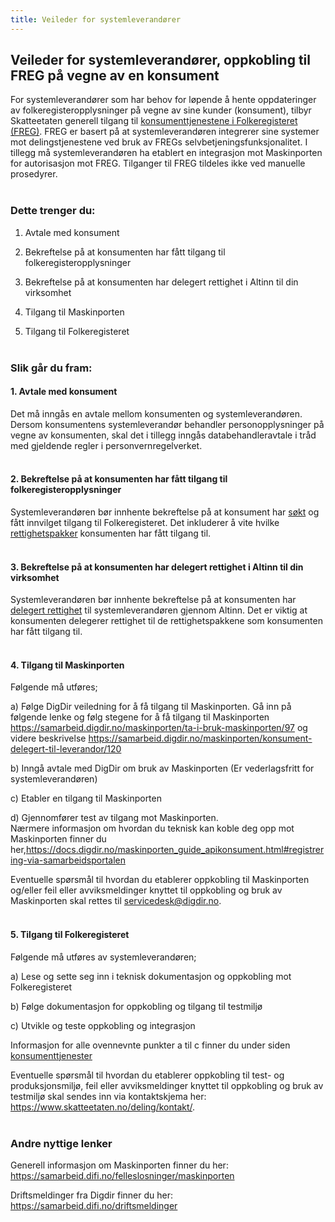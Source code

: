 ```yaml
---
title: Veileder for systemleverandører
---
```


## Veileder for systemleverandører, oppkobling til FREG på vegne av en konsument
For systemleverandører som har behov for løpende å hente oppdateringer av folkeregisteropplysninger på vegne av sine kunder (konsument), tilbyr Skatteetaten generell tilgang til [konsumenttjenestene i Folkeregisteret (FREG)](https://skatteetaten.github.io/folkeregisteret-api-dokumentasjon/konsumenttjenester/). 
FREG er basert på at systemleverandøren integrerer sine systemer mot delingstjenestene ved bruk av FREGs selvbetjeningsfunksjonalitet. I tillegg må systemleverandøren ha etablert en integrasjon mot Maskinporten for autorisasjon mot FREG. Tilganger til FREG tildeles ikke ved manuelle prosedyrer. <br/><br/>  

### Dette trenger du:
1.	Avtale med konsument

2.	Bekreftelse på at konsumenten har fått tilgang til folkeregisteropplysninger 

3.	Bekreftelse på at konsumenten har delegert rettighet i Altinn til din virksomhet

4.	Tilgang til Maskinporten 

5.	Tilgang til Folkeregisteret 
<br/><br/>

### Slik går du fram:

#### 1.	Avtale med konsument 
Det må inngås en avtale mellom konsumenten og systemleverandøren. Dersom konsumentens systemleverandør behandler personopplysninger på vegne av konsumenten, skal det i tillegg inngås databehandleravtale i tråd med gjeldende regler i personvernregelverket.<br/><br/>

#### 2.	Bekreftelse på at konsumenten har fått tilgang til folkeregisteropplysninger 
Systemleverandøren bør innhente bekreftelse på at konsument har [søkt](https://www.altinn.no/skjemaoversikt/skatteetaten/soknad-om-tilgang-til-folkeregisteropplysninger/) og fått innvilget tilgang til Folkeregisteret. Det inkluderer å vite hvilke [rettighetspakker](https://www.skatteetaten.no/deling/folkeregisteret/intro/finne-data/) konsumenten har fått tilgang til.  <br/><br/>

#### 3.	Bekreftelse på at konsumenten har delegert rettighet i Altinn til din virksomhet  
Systemleverandøren bør innhente bekreftelse på at konsumenten har [delegert rettighet](https://skatteetaten.github.io/folkeregisteret-api-dokumentasjon/guide-til-delegering/) til systemleverandøren gjennom Altinn. Det er viktig at konsumenten delegerer rettighet til de rettighetspakkene som konsumenten har fått tilgang til. <br/><br/> 

#### 4.	Tilgang til Maskinporten
Følgende må utføres;

a)	Følge DigDir veiledning for å få tilgang til Maskinporten. 
Gå inn på følgende lenke og følg stegene for å få tilgang til Maskinporten https://samarbeid.digdir.no/maskinporten/ta-i-bruk-maskinporten/97 og videre beskrivelse https://samarbeid.digdir.no/maskinporten/konsument-delegert-til-leverandor/120 

b)	Inngå avtale med DigDir om bruk av Maskinporten (Er vederlagsfritt for systemleverandøren)  

c)	Etabler en tilgang til Maskinporten 

d)	Gjennomfører test av tilgang mot Maskinporten.  
Nærmere informasjon om hvordan du teknisk kan koble deg opp mot Maskinporten finner du her,https://docs.digdir.no/maskinporten_guide_apikonsument.html#registrering-via-samarbeidsportalen

Eventuelle spørsmål til hvordan du etablerer oppkobling til Maskinporten og/eller feil eller avviksmeldinger knyttet til oppkobling og bruk av Maskinporten skal rettes til  servicedesk@digdir.no. <br/><br/>

#### 5.	Tilgang til Folkeregisteret
Følgende må utføres av systemleverandøren;

a)	Lese og sette seg inn i teknisk dokumentasjon og oppkobling mot Folkeregisteret 
   
b)	Følge dokumentasjon for oppkobling og tilgang til testmiljø

c)	Utvikle og teste oppkobling og integrasjon 

Informasjon for alle ovennevnte punkter a til c finner du under siden [konsumenttjenester](https://skatteetaten.github.io/folkeregisteret-api-dokumentasjon/konsumenttjenester/)

Eventuelle spørsmål til hvordan du etablerer oppkobling til test- og produksjonsmiljø, feil eller avviksmeldinger knyttet til oppkobling og bruk av testmiljø skal sendes inn via kontaktskjema her: https://www.skatteetaten.no/deling/kontakt/. <br/><br/>

### Andre nyttige lenker  

Generell informasjon om Maskinporten finner du her: https://samarbeid.difi.no/felleslosninger/maskinporten

Driftsmeldinger fra Digdir finner du her: https://samarbeid.difi.no/driftsmeldinger



